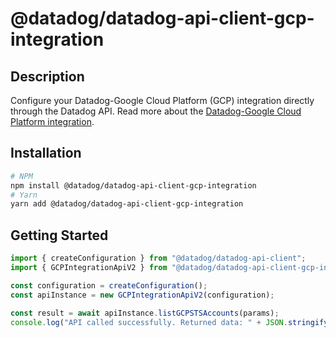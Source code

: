 # @datadog/datadog-api-client-gcp-integration

## Description

Configure your Datadog-Google Cloud Platform (GCP) integration directly
through the Datadog API. Read more about the [Datadog-Google Cloud Platform integration](https://docs.datadoghq.com/integrations/google_cloud_platform).

## Installation

```sh
# NPM
npm install @datadog/datadog-api-client-gcp-integration
# Yarn
yarn add @datadog/datadog-api-client-gcp-integration
```

## Getting Started
```ts
import { createConfiguration } from "@datadog/datadog-api-client";
import { GCPIntegrationApiV2 } from "@datadog/datadog-api-client-gcp-integration";

const configuration = createConfiguration();
const apiInstance = new GCPIntegrationApiV2(configuration);

const result = await apiInstance.listGCPSTSAccounts(params);
console.log("API called successfully. Returned data: " + JSON.stringify(result));
```